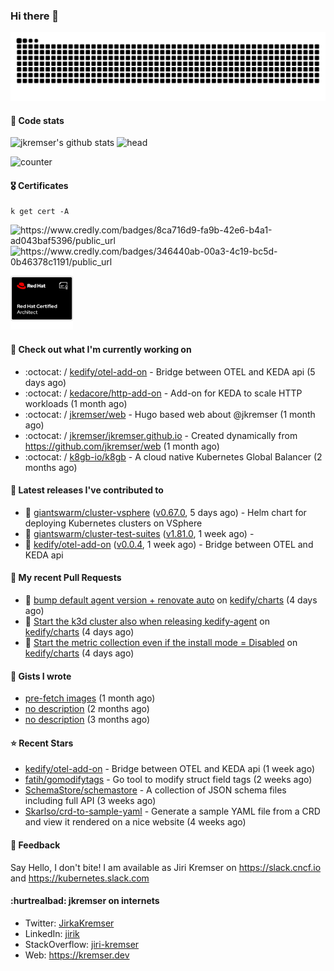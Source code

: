 ### Hi there 👋

<picture>
  <source media="(prefers-color-scheme: dark)" srcset="github-snake-dark.svg" />
  <source media="(prefers-color-scheme: light)" srcset="github-snake.svg" />
  <img alt="github-snake" src="github-snake.svg" />
</picture>

#### 📱 Code stats

![jkremser's github stats](https://github-readme-stats.vercel.app/api?username=jkremser&count_private=true&show_icons=true&hide_border=false&theme=tokyonight&title_color=5bcdec&bg_color=0d1117&border_radius=false) ![head](https://user-images.githubusercontent.com/535866/175570014-71166aaa-95f7-4a4f-869c-93a16481de4e.jpeg)



![counter](https://komarev.com/ghpvc/?username=jkremser&color=5bcdec&style=for-the-badge)

#### 🎖 Certificates
```
k get cert -A
```
<p align="left">
    <a style="text-decoration: none !important;" href="https://www.credly.com/badges/8ca716d9-fa9b-42e6-b4a1-ad043baf5396/public_url">
        <img src="https://training.linuxfoundation.org/wp-content/uploads/2022/11/CKA.png" alt="https://www.credly.com/badges/8ca716d9-fa9b-42e6-b4a1-ad043baf5396/public_url" width="110" height="110"/>
    </a>
    <a style="text-decoration: none !important;" href="https://www.credly.com/badges/346440ab-00a3-4c19-bc5d-0b46378c1191/public_url">
        <img src="https://training.linuxfoundation.org/wp-content/uploads/2022/11/CKS.png" alt="https://www.credly.com/badges/346440ab-00a3-4c19-bc5d-0b46378c1191/public_url" width="110" height="110"/>
    </a>
    <a style="text-decoration: none !important;" href="https://rhtapps.redhat.com/verify/?certId=120-194-022">
        <img src="./rhca.png" alt="https://rhtapps.redhat.com/verify/?certId=120-194-022" width="100" height="100"/>
    </a>
</p>

#### 👷 Check out what I'm currently working on

- :octocat: / [kedify/otel-add-on](https://github.com/kedify/otel-add-on) - Bridge between OTEL and KEDA api (5 days ago)
- :octocat: / [kedacore/http-add-on](https://github.com/kedacore/http-add-on) - Add-on for KEDA to scale HTTP workloads (1 month ago)
- :octocat: / [jkremser/web](https://github.com/jkremser/web) - Hugo based web about @jkremser (1 month ago)
- :octocat: / [jkremser/jkremser.github.io](https://github.com/jkremser/jkremser.github.io) - Created dynamically from https://github.com/jkremser/web (1 month ago)
- :octocat: / [k8gb-io/k8gb](https://github.com/k8gb-io/k8gb) - A cloud native Kubernetes Global Balancer (2 months ago)

#### 🔭 Latest releases I've contributed to

- 🎉 [giantswarm/cluster-vsphere](https://github.com/giantswarm/cluster-vsphere) ([v0.67.0](https://github.com/giantswarm/cluster-vsphere/releases/tag/v0.67.0), 5 days ago) - Helm chart for deploying Kubernetes clusters on VSphere
- 🎉 [giantswarm/cluster-test-suites](https://github.com/giantswarm/cluster-test-suites) ([v1.81.0](https://github.com/giantswarm/cluster-test-suites/releases/tag/v1.81.0), 1 week ago) - 
- 🎉 [kedify/otel-add-on](https://github.com/kedify/otel-add-on) ([v0.0.4](https://github.com/kedify/otel-add-on/releases/tag/v0.0.4), 1 week ago) - Bridge between OTEL and KEDA api

#### 🔨 My recent Pull Requests

- 💪 [bump default agent version &#43; renovate auto](https://github.com/kedify/charts/pull/79) on [kedify/charts](https://github.com/kedify/charts) (4 days ago)
- 💪 [Start the k3d cluster also when releasing kedify-agent](https://github.com/kedify/charts/pull/78) on [kedify/charts](https://github.com/kedify/charts) (4 days ago)
- 💪 [Start the metric collection even if the install mode = Disabled](https://github.com/kedify/charts/pull/77) on [kedify/charts](https://github.com/kedify/charts) (4 days ago)

#### 📓 Gists I wrote

- [pre-fetch images](https://gist.github.com/28cff52b8a6c15cc6e0a34a1674c004e) (1 month ago)
- [no description](https://gist.github.com/795191744bdf3050e91b54a8e24d7c52) (2 months ago)
- [no description](https://gist.github.com/abee4e0ee17bac1713160c2b347aed61) (3 months ago)

#### ⭐ Recent Stars

- [kedify/otel-add-on](https://github.com/kedify/otel-add-on) - Bridge between OTEL and KEDA api (1 week ago)
- [fatih/gomodifytags](https://github.com/fatih/gomodifytags) - Go tool to modify struct field tags (2 weeks ago)
- [SchemaStore/schemastore](https://github.com/SchemaStore/schemastore) - A collection of JSON schema files including full API (3 weeks ago)
- [Skarlso/crd-to-sample-yaml](https://github.com/Skarlso/crd-to-sample-yaml) - Generate a sample YAML file from a CRD and view it rendered on a nice website (4 weeks ago)

#### 💬 Feedback

Say Hello, I don't bite! I am available as Jiri Kremser on https://slack.cncf.io and https://kubernetes.slack.com


#### :hurtrealbad: jkremser on internets

- Twitter: <a href="https://twitter.com/JirkaKremser">JirkaKremser</a>
- LinkedIn: <a href="https://www.linkedin.com/in/jirik/">jirik</a>
- StackOverflow: <a href="https://stackoverflow.com/users/1594980/jiri-kremser">jiri-kremser</a>
- Web: https://kremser.dev